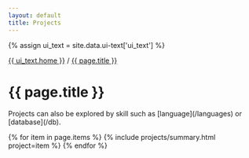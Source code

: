 ```yaml
---
layout: default
title: Projects
---
```


{% assign ui_text = site.data.ui-text['ui_text'] %}

<div class="section spacer"></div>

<div class="section bread">
	<div class="content">
		<div class="h-subtitle">
			<p><a href="{{ site.url }}">{{ ui_text.home }}</a> / <a href="{{ page.url }}">{{ page.title }}</a></p>
		</div>
	</div>
</div>

<div class="section title">
	<div class="content">
		<h1>{{ page.title }}</h1>
    <p>
Projects can also be explored by skill such as [language](/languages) or [database](/db).
    </p>
	</div>
</div>

<div class="section">
	<div class="content">
{% for item in page.items %}
  {% include projects/summary.html project=item %}
{% endfor %}
	</div>
</div>
